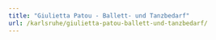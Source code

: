 ```yaml
---
title: "Giulietta Patou - Ballett- und Tanzbedarf"
url: /karlsruhe/giulietta-patou-ballett-und-tanzbedarf/
---
```

